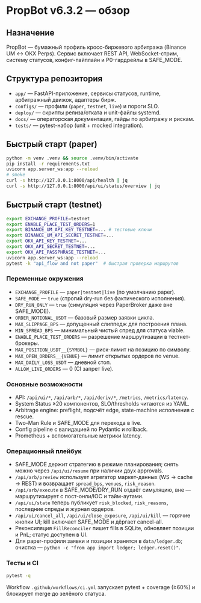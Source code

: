 # PropBot v6.3.2 — обзор

## Назначение
PropBot — бумажный профиль кросс-биржевого арбитража (Binance UM ↔ OKX Perps). Сервис включает REST API, WebSocket-стрим, систему статусов, конфиг-пайплайн и P0-гардрейлы в SAFE_MODE.

## Структура репозитория
- `app/` — FastAPI-приложение, сервисы статусов, runtime, арбитражный движок, адаптеры бирж.
- `configs/` — профили (`paper`, `testnet`, `live`) и пороги SLO.
- `deploy/` — скрипты релиза/отката и unit-файлы systemd.
- `docs/` — операторская документация, гайды по арбитражу и рискам.
- `tests/` — pytest-набор (unit + mocked integration).

## Быстрый старт (paper)
```bash
python -m venv .venv && source .venv/bin/activate
pip install -r requirements.txt
uvicorn app.server_ws:app --reload
# smoke
curl -s http://127.0.0.1:8000/api/health | jq
curl -s http://127.0.0.1:8000/api/ui/status/overview | jq
```

## Быстрый старт (testnet)
```bash
export EXCHANGE_PROFILE=testnet
export ENABLE_PLACE_TEST_ORDERS=1
export BINANCE_UM_API_KEY_TESTNET=... # тестовые ключи
export BINANCE_UM_API_SECRET_TESTNET=...
export OKX_API_KEY_TESTNET=...
export OKX_API_SECRET_TESTNET=...
export OKX_API_PASSPHRASE_TESTNET=...
uvicorn app.server_ws:app --reload
pytest -k "api_flow and not paper"  # быстрая проверка маршрутов
```

### Переменные окружения
- `EXCHANGE_PROFILE` — `paper|testnet|live` (по умолчанию paper).
- `SAFE_MODE` — `true` (строгий dry-run без фактического исполнения).
- `DRY_RUN_ONLY` — `true` (симуляция через PaperBroker даже вне SAFE_MODE).
- `ORDER_NOTIONAL_USDT` — базовый размер заявки цикла.
- `MAX_SLIPPAGE_BPS` — допущенный слиппедж для построения плана.
- `MIN_SPREAD_BPS` — минимальный чистый спред для статуса viable.
- `ENABLE_PLACE_TEST_ORDERS` — разрешение маршрутизации в тестнет-брокеры.
- `MAX_POSITION_USDT__{SYMBOL}` — риск-лимит на позицию по символу.
- `MAX_OPEN_ORDERS__{VENUE}` — лимит открытых ордеров по venue.
- `MAX_DAILY_LOSS_USDT` — дневной стоп.
- `ALLOW_LIVE_ORDERS` — 0 (CI запрет live).

### Основные возможности
- API: `/api/ui/*`, `/api/arb/*`, `/api/deriv/*`, `/metrics`, `/metrics/latency`.
- System Status ≥20 компонентов, SLO/thresholds читаются из YAML.
- Arbitrage engine: preflight, подсчёт edge, state-machine исполнения с rescue.
- Two-Man Rule и SAFE_MODE для перехода в live.
- Config pipeline с валидацией по Pydantic и rollback.
- Prometheus + вспомогательные метрики latency.

### Операционный плейбук
- SAFE_MODE держит стратегию в режиме планирования; снять можно через `/api/ui/resume` при наличии двух approvals.
- `/api/arb/preview` использует агрегатор маркет-данных (WS → cache → REST) и возвращает `spread_bps`, `venues`, `risk_reason`.
- `/api/arb/execute` в SAFE_MODE/DRY_RUN отдаёт симуляцию, вне — маршрутизирует с пост-онли/IOC и тайм-аутами.
- `/api/ui/state` теперь публикует `risk_blocked`, `risk_reasons`, последние спреды и журнал ордеров.
- `/api/ui/cancel_all`, `/api/ui/close_exposure`, `/api/ui/kill` — горячие кнопки UI; kill включает SAFE_MODE и дёргает cancel-all.
- Реконсиляция `FillReconciler` пишет fills в SQLite, обновляет позиции и PnL; статус доступен в UI.
- Для paper-профиля заявки и позиции хранятся в `data/ledger.db`; очистка — `python -c "from app import ledger; ledger.reset()"`.

### Тесты и CI
```bash
pytest -q
```
Workflow `.github/workflows/ci.yml` запускает pytest + coverage (≥60%) и блокирует merge до зелёного статуса.

